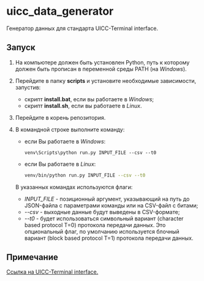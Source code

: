 # uicc_data_generator
Генератор данных для стандарта UICC-Terminal interface.

## Запуск

1. На компьютере должен быть установлен Python, путь к которому должен быть прописан в переменной среды PATH (на *Windows*).

2. Перейдите в папку **scripts** и установите необходимые зависимости, запустив:

   - скрипт **install.bat**, если вы работаете в *Windows*;
   - скрипт **install.sh**, если вы работаете в *Linux*.

3. Перейдите в корень репозитория.

4. В командной строке выполните команду:

   - если Вы работаете в *Windows*:

     ```batch
     venv\Scripts\python run.py INPUT_FILE --csv --t0
     ```

   - если Вы работаете в *Linux*:

     ```bash
     venv/bin/python run.py INPUT_FILE --csv --t0
     ```

   В указанных командах используются флаги:

   - *INPUT_FILE* - позиционный аргумент, указывающий на путь до JSON-файла с параметрами команды или на CSV-файл с битами;
   - *--csv* - выходные данные будут выведены в CSV-формате;
   - *--t0* - будет использоваться символьный вариант (character based protocol T=0) протокола передачи данных. Это опциональный флаг, по умолчанию используется блочный вариант (block based protocol T=1) протокола передачи данных.

## Примечание

[Ссылка на UICC-Terminal interface.](https://www.etsi.org/deliver/etsi_ts/102200_102299/102221/15.00.00_60/ts_102221v150000p.pdf)
